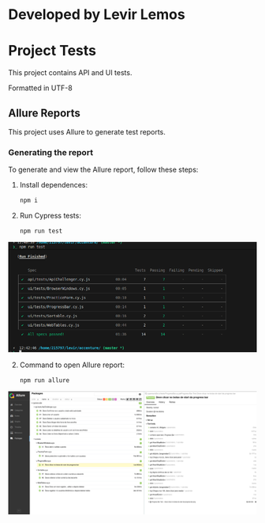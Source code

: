 # Developed by Levir Lemos

# Project Tests

This project contains API and UI tests. 

Formatted in UTF-8


## Allure Reports

This project uses Allure to generate test reports.

### Generating the report

To generate and view the Allure report, follow these steps:

1. Install dependences:
    ```bash
    npm i
    ```

1.  Run Cypress tests:
    ```bash
    npm run test
    ```


![Tests](image.png)


2.  Command to open Allure report:
    ```bash
    npm run allure
    ```


![Allure](allure.png)